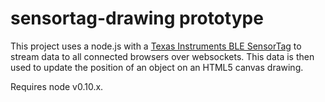 # sensortag-drawing prototype

This project uses a node.js with a [Texas Instruments BLE SensorTag](http://www.ti.com/ww/en/wireless_connectivity/sensortag/index.shtml?INTC=SensorTag&HQS=sensortag) to stream data to all connected browsers over websockets. This data is then used to update the position of an object on an HTML5 canvas drawing.

Requires node v0.10.x.